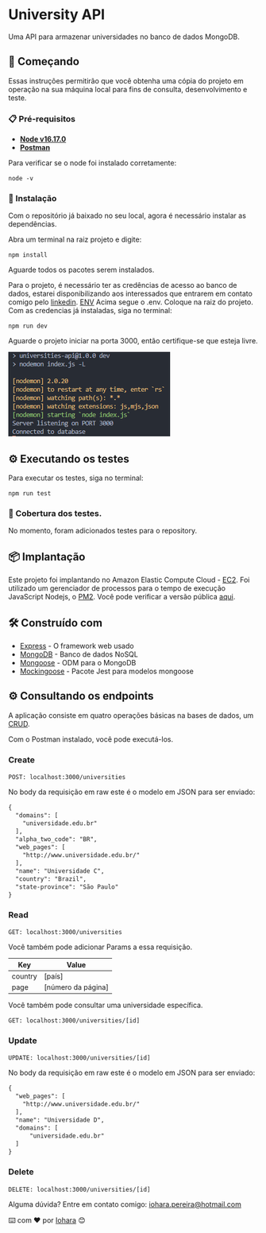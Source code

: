 # University API

Uma API para armazenar universidades no banco de dados MongoDB.

## 🚀 Começando

Essas instruções permitirão que você obtenha uma cópia do projeto em operação na sua máquina local para fins de consulta, desenvolvimento e teste.

### 📋 Pré-requisitos

- **[Node v16.17.0](https://nodejs.org/en/)**
- **[Postman](https://www.postman.com/)**

Para verificar se o node foi instalado corretamente:

```
node -v
```

### 🔧 Instalação

Com o repositório já baixado no seu local, agora é necessário instalar as dependências.

Abra um terminal na raiz projeto e digite:

```
npm install
```

Aguarde todos os pacotes serem instalados.

Para o projeto, é necessário ter as credências de acesso ao banco de dados, estarei disponibilizando aos interessados que entrarem em contato comigo pelo [linkedin](https://www.linkedin.com/in/iohara-pereira/).
[ENV](https://drive.google.com/file/d/1vXt9hz7A-ugBF4KDrWnh2y3lw6zdckvF/view?usp=sharing) 
Acima segue o .env. Coloque na raiz do projeto.
Com as credencias já instaladas, siga no terminal:

```
npm run dev
```

Aguarde o projeto iniciar na porta 3000, então certifique-se que esteja livre.

![server-on](./resources/serveron.PNG)

## ⚙️ Executando os testes

Para executar os testes, siga no terminal:

```
npm run test
```

### 🔩 Cobertura dos testes.

No momento, foram adicionados testes para o repository.

## 📦 Implantação

Este projeto foi implantando no Amazon Elastic Compute Cloud - [EC2](https://aws.amazon.com/pt/ec2/). Foi utilizado um gerenciador de processos para o tempo de execução JavaScript Nodejs, o [PM2](https://www.npmjs.com/package/pm2). Você pode verificar a versão pública [aqui](18.208.177.17:3000/universities).

## 🛠️ Construído com

- [Express](https://expressjs.com/pt-br/) - O framework web usado
- [MongoDB](https://www.mongodb.com/lp/video/awareness/getting-started?utm_content=rlsapostreg&utm_source=google&utm_campaign=search_gs_pl_evergreen_atlas_general_retarget-brand-postreg_gic-null_amers-all_ps-all_desktop_eng_lead&utm_term=&utm_medium=cpc_paid_search&utm_ad=&utm_ad_campaign_id=14412646452&adgroup=131761126212&gclid=CjwKCAjwpqCZBhAbEiwAa7pXedwJqkButwAS3Ck3hGFcLehsnzR1ivaqcatQRRYFPXeb-dbcHXkNMxoC_PoQAvD_BwE) - Banco de dados NoSQL
- [Mongoose](https://mongoosejs.com/) - ODM para o MongoDB
- [Mockingoose](https://github.com/alonronin/mockingoose) - Pacote Jest para modelos mongoose

## ⚙️ Consultando os endpoints

A aplicação consiste em quatro operações básicas na bases de dados, um [CRUD](https://coodesh.com/blog/dicionario/o-que-e-crud/).

Com o Postman instalado, você pode executá-los.

### Create

```
POST: localhost:3000/universities
```

No body da requisição em raw este é o modelo em JSON para ser enviado:

```
{
  "domains": [
    "universidade.edu.br"
  ],
  "alpha_two_code": "BR",
  "web_pages": [
    "http://www.universidade.edu.br/"
  ],
  "name": "Universidade C",
  "country": "Brazil",
  "state-province": "São Paulo"
}
```

### Read

```
GET: localhost:3000/universities
```

Você também pode adicionar Params a essa requisição.

| Key     | Value              |
| ------- | ------------------ |
| country | [país]             |
| page    | [número da página] |

Você também pode consultar uma universidade específica.

```
GET: localhost:3000/universities/[id]
```

### Update

```
UPDATE: localhost:3000/universities/[id]
```

No body da requisição em raw este é o modelo em JSON para ser enviado:

```
{
  "web_pages": [
    "http://www.universidade.edu.br/"
  ],
  "name": "Universidade D",
  "domains": [
      "universidade.edu.br"
  ]
}
```

### Delete

```
DELETE: localhost:3000/universities/[id]
```

Alguma dúvida? Entre em contato comigo: iohara.pereira@hotmail.com

⌨️ com ❤️ por [Iohara](https://github.com/Iohara1997) 😊
